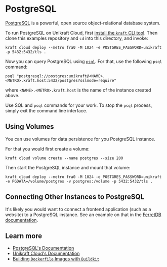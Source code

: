 # PostgreSQL

[PostgreSQL](https://www.postgresql.org/) is a powerful, open source object-relational database system.

To run PostgreSQL on Unikraft Cloud, first [install the `kraft` CLI tool](https://unikraft.org/docs/cli).
Then clone this examples repository and `cd` into this directory, and invoke:

```console
kraft cloud deploy --metro fra0 -M 1024 -e POSTGRES_PASSWORD=unikraft -p 5432:5432/tls .
```

Now you can query PostgreSQL using [`psql`](https://www.postgresql.org/docs/current/app-psql.html).
For that, use the following `psql` command:

```console
psql "postgresql://postgres:unikraft@<NAME>.<METRO>.kraft.host:5432/postgres?sslmode=require"
```

where `<NAME>.<METRO>.kraft.host` is the name of the instance created above.

Use SQL and `psql` commands for your work.
To stop the `psql` process, simply exit the command line interface.

## Using Volumes

You can use volumes for data persistence for you PostgreSQL instance.

For that you would first create a volume:

```console
kraft cloud volume create --name postgres --size 200
```

Then start the PostgreSQL instance and mount that volume:

```console
kraft cloud deploy --metro fra0 -M 1024 -e POSTGRES_PASSWORD=unikraft -e PGDATA=/volume/postgres -v postgres:/volume -p 5432:5432/tls .
```

## Connecting Other Instances to PostgreSQL

It's likely you would want to connect a frontend application (such as a website) to a PostgreSQL instance.
See an example on that in the [FerretDB documentation](../ferretdb/README.md).

## Learn more

- [PostgreSQL's Documentation](https://www.postgresql.org/docs/)
- [Unikraft Cloud's Documentation](https://unikraft.cloud/docs/)
- [Building `Dockerfile` Images with `Buildkit`](https://unikraft.org/guides/building-dockerfile-images-with-buildkit)

